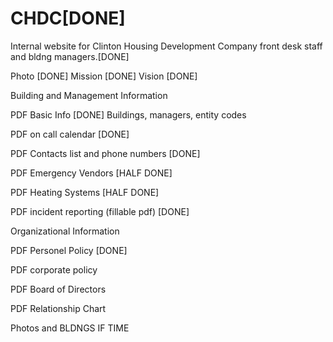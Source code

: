 # CHDC[DONE]
Internal website for Clinton Housing Development Company front desk staff and bldng managers.[DONE]


Photo [DONE]
Mission [DONE]
Vision  [DONE]


Building and Management Information

PDF Basic Info  [DONE]
      Buildings, managers, entity codes 
     
PDF on call calendar [DONE]

PDF Contacts list and phone numbers [DONE] 

PDF Emergency Vendors [HALF DONE]

PDF Heating Systems [HALF DONE]

PDF incident reporting (fillable pdf) [DONE]


Organizational Information

PDF Personel Policy [DONE]

PDF corporate policy 

PDF Board of Directors 

PDF Relationship Chart 






Photos and BLDNGS IF TIME 

